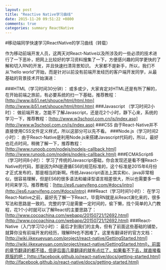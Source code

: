 ```yaml
---
layout: post
title: "Reactive Native学习曲线"
date: 2015-11-20 09:51:22 +0800
comments: true
categories: summary ReactNative
---
```


#移动端同学快速学习ReactNative的学习曲线（转载）

作为移动前端开发人员，这两天对React-Native以及所涉及的一些必须的技术进行了一下恶补，把网上比较好的学习资料搜集了一下，方便感兴趣的同学更快的了解和切入RN的开发，并且快速扫清背景知识。
大家都不是新手，所以，我们不从“hello world”开始，而是针对以前没有前端开发经历的客户端开发同学，从最基础的背景技术开始演进：
 
###HTML（学习时间30分钟）：
或多或少，大家肯定对HTML还是有所了解的，在开始前端之旅前，有必要系统的扫一下基础，推荐教程：[http://www.jb51.net/shouce/html/html.htm](http://www.jb51.net/shouce/html/html.htm) 
###Javascript （学习时间2小时）：
做前端开发，怎能不了解Javascript，还是花2个小时，静下心来，系统的学习一下，推荐教程：[http://www.w3school.com.cn/js/index.asp](http://www.w3school.com.cn/js/index.asp)
###CSS
由于React-Native并不直接使用CSS文件定义样式，所以这部分可以先不看。 
###Node.js（学习时间2小时）：
由于React-Native是利用Node.js来搭建Javascript代码的，所以，最好也花点时间，稍微了解一下，推荐教程：[http://www.runoob.com/nodejs/nodejs-callback.html](http://www.runoob.com/nodejs/nodejs-callback.html)
###ECMAScript6（学习时间8小时）：
学习了传统的Javascript基础，你会发现还是看不懂React-Native的代码，那是因为RN是遵循ES6的规范标准的，这个标准是2015年6月份才正式发布的，那是相当的新啊。传统Javascript语法上其实和c、java非常相似，很容易理解，但是ES6的很多语法和编译型语言相差很大，所以也需要多一些时间来学习。推荐教程：[http://es6.ruanyifeng.com/#docs/intro](http://es6.ruanyifeng.com/#docs/intro)
###React（学习时间1小时）：
在学习React-Native之前，最好先了解一下React，毕竟RN就是从React演化来的，很多写法和思路是一致的。完整的学习是需要一定时间的，偷下懒，找个简单的入门教程，花1个小时就可以了解React的主要思路了：[http://www.cocoachina.com/webapp/20150721/12692.html](http://www.cocoachina.com/webapp/20150721/12692.html)
###React-Native（入门学习12小时）：
最后才到我们的主角，但有了前面这些基础的铺垫，就算你没有前端开发的经历，理解RN也不困难了。这里有翻译好的官方文档：[http://wiki.jikexueyuan.com/project/react-native/GettingStarted.html](http://wiki.jikexueyuan.com/project/react-native/GettingStarted.html)，前面的章节翻译的都不错，但是后面几章翻译的就有点烂了，如果看不下去，就直接看原版的吧：[http://facebook.github.io/react-native/docs/getting-started.html](http://facebook.github.io/react-native/docs/getting-started.html)